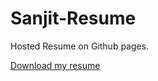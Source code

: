 # Sanjit-Resume

Hosted Resume on Github pages.

[Download my resume](https://sanjit-m.github.io/Sanjit-Resume/Sanjit_Resume.pdf?v=2)
